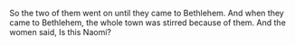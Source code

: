So the two of them went on until they came to Bethlehem. And when they came to Bethlehem, the whole town was stirred because of them. And the women said, Is this Naomi?
